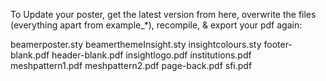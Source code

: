 To Update your poster, get the latest version from here, overwrite the files (everything apart from example_*), recompile, & export your pdf again:

beamerposter.sty
beamerthemeInsight.sty
insightcolours.sty
footer-blank.pdf
header-blank.pdf
insightlogo.pdf
institutions.pdf
meshpattern1.pdf
meshpattern2.pdf
page-back.pdf
sfi.pdf